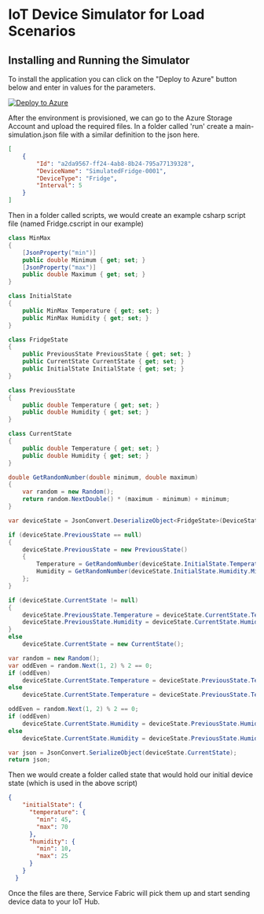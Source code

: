 # IoT Device Simulator for Load Scenarios

## Installing and Running the Simulator

To install the application you can click on the "Deploy to Azure" button below and enter in values for the parameters. 

[![Deploy to Azure](http://azuredeploy.net/deploybutton.png)](https://azuredeploy.net/)

After the environment is provisioned, we can go to the Azure Storage Account and upload the required files. 
In a folder called 'run' create a main-simulation.json file with a similar definition to the json here.

``` json
[
    {
        "Id": "a2da9567-ff24-4ab8-8b24-795a77139328",
        "DeviceName": "SimulatedFridge-0001",
        "DeviceType": "Fridge",
        "Interval": 5
    }
]
```

Then in a folder called scripts, we would create an example csharp script file (named Fridge.cscript in our example)

``` csharp
class MinMax
{
	[JsonProperty("min")]
	public double Minimum { get; set; }
	[JsonProperty("max")]
	public double Maximum { get; set; }
}

class InitialState
{
	public MinMax Temperature { get; set; }
	public MinMax Humidity { get; set; }
}

class FridgeState
{
	public PreviousState PreviousState { get; set; }
	public CurrentState CurrentState { get; set; }
	public InitialState InitialState { get; set; }
}

class PreviousState
{
	public double Temperature { get; set; }
	public double Humidity { get; set; }
}

class CurrentState
{
	public double Temperature { get; set; }
	public double Humidity { get; set; }
}

double GetRandomNumber(double minimum, double maximum)
{
	var random = new Random();
	return random.NextDouble() * (maximum - minimum) + minimum;
}

var deviceState = JsonConvert.DeserializeObject<FridgeState>(DeviceState);

if (deviceState.PreviousState == null)
{
	deviceState.PreviousState = new PreviousState()
	{
		Temperature = GetRandomNumber(deviceState.InitialState.Temperature.Minimum, deviceState.InitialState.Temperature.Maximum),
		Humidity = GetRandomNumber(deviceState.InitialState.Humidity.Minimum, deviceState.InitialState.Humidity.Maximum),
	};
}

if (deviceState.CurrentState != null)
{
	deviceState.PreviousState.Temperature = deviceState.CurrentState.Temperature;
	deviceState.PreviousState.Humidity = deviceState.CurrentState.Humidity;
}
else
	deviceState.CurrentState = new CurrentState();

var random = new Random();
var oddEven = random.Next(1, 2) % 2 == 0;
if (oddEven)
	deviceState.CurrentState.Temperature = deviceState.PreviousState.Temperature + 1;
else
	deviceState.CurrentState.Temperature = deviceState.PreviousState.Temperature - 1;

oddEven = random.Next(1, 2) % 2 == 0;
if (oddEven)
	deviceState.CurrentState.Humidity = deviceState.PreviousState.Humidity + 1;
else
	deviceState.CurrentState.Humidity = deviceState.PreviousState.Humidity - 1;

var json = JsonConvert.SerializeObject(deviceState.CurrentState);
return json;
```

Then we would create a folder called state that would hold our initial device state (which is used in the above script)

``` json
{
    "initialState": {
      "temperature": {
        "min": 45,
        "max": 70
      },
      "humidity": {
        "min": 10,
        "max": 25
      }
    }
  }
```

Once the files are there, Service Fabric will pick them up and start sending device data to your IoT Hub.
